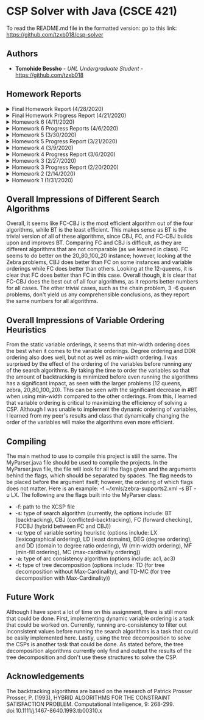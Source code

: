 # CSP Solver with Java (CSCE 421)

To read the README.md file in the formatted version: go to this link: https://github.com/tzxb018/csp-solver

## Authors

- **Tomohide Bessho** - _UNL Undergraduate Student_ - https://github.com/tzxb018

## Homework Reports

<details><summary>Final Homework Report (4/28/2020) </summary>

### Overview

For my final project, I chose to create a tree decomposition of the CSP and to determine whether it was necessary to run the max-cardinality algorithm before running the max-clique algorithm. From class, we learned that the trees decomposed from this process can be used to efficiently find the solutions to the CSP in a backtrack-free manner. To create these decompositions, I first need to manifest the CSP into a graph with vertices and edges. To do this, each variable is represented as a vertex in the graph and every binary constraint is represented as an edge. The unary constraints are excluded from this graph, as they would not create an edge in the graph. For every edge, the two vertices of the edge are the two variables in the corresponding scope of the constraint. 

Once this was accomplished, the next task was to implement the min-fill heuristic to triangulate the graph. Not only does the min-fill algorithm put the variables in the perfect elimination ordering (PEO), but it also adds in edges to the graph to make sure that the graph is triangulated in a manner that minimizes the number of edges filled in. 

With the graph triangulated, the next task was to implement the max-cardinality ordering. This algorithm also returns the variables in a PEO. The reason I implemented max-cardinality was to determine whether a triangulated graph already in PEO needed to be put through the max-cardinality algorithm to return a joining tree. 

With the two algorithms for getting a PEO established, the next task was to implement the max-clique algorithm. This algorithm takes the variable in the PEO and returns the clusters with the largest amount of variables in each cluster. 

Lastly, I then implemented the joining tree algorithm to get the desired tree decomposition structure of the CSP. The joining tree takes all the max-cliques from before, finds the most optimal tree structure so that all the clusters are connected. 

### Pseudocodes 

#### Minfill Algorithm
![minfill](minfill1.png)
![minfill](minfill2.png)

#### Max-Cardinality Algorithm *Dechter Fig. 4.5*
![maxcard](maxcard.png)

Figure 4.5, page 90, *Constraint Processing*, by Rina Dechter, 2003

#### Max-Clique Algorithm 

![maxclique](maxclique.png)

Figure 4.8, page 99, *Algorithmic Graph Theory and Perfect Graphs*, by Martin Charles Golumbic, Second edition, Annals of Discrete Mathematics 57, Elsevier, 2004.

#### Joint Tree Algorithm
![jointree](jointree.png)

Figure 9.4, page 252, *Constraint Processing*, by Rina Dechter, 2003

#### Component Classifier Algorithm
```
PROGRAM Component Classifier:
  Mark all variables as unvisited
  FOR every variable 'v':
    IF variable has not been visited yet:
      NEW component
      RUN DFS(v) starting at this variable
      ADD all variables visited during DFS to component
  
  DFS(v)
    Mark 'v' as visited
    Add 'v' to the new component
    For every neighbor 'n' of 'v':
      IF 'n' has not been visisted:
        DFS(n)
END.
```

Adapted from https://www.geeksforgeeks.org/connected-components-in-an-undirected-graph/


### Experimental Method

To determine whether max-cardinality was necessary, I ran two simulations, one where the ordering from min-fill is used in the max-clique, which is then used in the joining tree algorithm, and the second that takes the ordering from max-cardinality after running min-fill and using that ordering in max-clique to build the joining tree. These two methods were then tested on both the CSPs we have been using for class assignments and some benchmark problems from the 2008 CSP Competition (https://cse.unl.edu/~consystlab/resources/CPAI08benchmarkstats.html).

### Problems Encountered

Before starting this project, I had not properly assigned the neighbors of all the variables. Instead of adding the edge for each constraint linearly, I was going through each variable, checking which constraint's had the variable in the scope to determine the edges of the graph. This created a lot of value/reference errors and also didn't find all the edges. Whenever I needed to find a neighbor of a neighbor of a vertex, it would return empty. To fix this, I went through each constraint and added the two variables in the scope as neighbors of one another. A simple fix integral to the continuation of this project. 

When first implementing min-fill, when taking the vertex out of the graph, I was not properly taking out the edges incident to the removed vertex. With this, whenever the min-fill algorithm searched for the neighbors of the certain edge, if the edges incident to the vertex removed were not also taken out, it would detect the removed vertex as a neighbor, causing an error in the algorithm.

The last major error I encountered was not considering disconnected graphs. Both the algorithms and I assumed that the graph being passed in was connected; however, this will result in some wonky and inaccurate results when trying to build the tree. To fix this, I implemented a simple DFS algorithm that would 'visit' all the nodes in a component, and run the tree decomposition algorithms for each component. In the case where the graph was initially connected, this step doesn't affect the results. 

### Evaluation and Conclusion

The number of edges filled in by min-fill, the number of maximal cliques returned from the max-clique algorithm, the treewidth (size of the largest clique - 1), and the largest number of variables in the separators of the joining tree. The basic CSPs from our class assignments as well as some benchmark problems were tested and their data from this evaluation method was then put into an excel sheet (found in /csp-solver/Output Excel Files/Bessho-TreeDecomp-Results-Updated.xlsx). In addition, the number of variables, edges, and the density of the problem was reported as well.

When running the two different methods, the results of all 4 of these categories of data showed that there is *no difference* between running minfill and going directly to max-clique and running both min-fill and max-cardinality before going to max-clique. To see this, I created a column called Match? (Column P of Sheet 'Benchmark Problems') that returns true if the values in each column for running tree decomposition without max-cardinality match every value in the columns for running tree decomposition with max-cardinality. From all the problems I ran, this column has been calculated to be true, meaning their results are all the same regardless of running max-cardinality or not. 

The error column (column T) compares my results with those in the 2008 site's results. There are some cases where the separator or the treewidth is off by 1 or 2 (please look at notes below regarding these minimal errors). 

#### Important Notes Regarding Results

The results I obtained from the Benchmark had incorrectly calculated the treewidth. Instead of calculating the treewidth by finding the size of the largest clique and subtracting 1, they simply reported the treewidth to be the size of the largest clique. Also, some of the results from the 2008 site doesn't match the Stampede database (http://consystlab.unl.edu/benchmarks/); however, in the cases where my results do not match the 2008 site, my results match with the Stampede's database exactly. 

### Future Work 

Although this program sucessfully decomposes the CSP into a tree, it still doesn't acutally solve the CSP. Thus, using the tree decomposition to solve the CSPs is another task that could be done. As stated before, the tree decomposition algorithms currently only find and output the results of the tree decomposition and don't use these structures to solve the CSP. By solving a subproblem of the CSP in each cluster and taking advantage of the tree strucutre to prevent backtracking during search, the CSP could be solved much more efficiently than the previous search algorithms, such as BT, CBJ, FC, etc. 

</p>
</details>
<details><summary>Final Homework Progress Report (4/21/2020) </summary>

### Overview

For my final project, I chose to do the tree decomposition project. The goal of this project is to generate a tree decomposition and compute the treewidth of the given CSPs. In each CSP, a graph can be drawn with the given variables and constraints. Each variable is represented as a vertex in the graph and every binary constraint is represented as an edge. For every edge, the two endpoints are the two variables in the scope of the constraint. For this project, five main tasks need to be completed: 

- Implement the min-fill heuristic to triangulate a graph 
- Implement the Max Cardinality Ordering to get a PEO (or use the PEO provided by the min-fill heuristic)
- Implement the Max-Clique Algorithm for computing the maximal cliques
- Using the max-cliques, build the joining tree 
- Evaluation on binary CSPs, report: (1) number of minfills, (2) number of max cliques, (3) size of the largest clique, and (4) the largest number of variables in separators 

As of now, I have successfully implemented the min-fill heuristic and have also implemented the Max Cardinality Ordering. I have tested all the example CSPs and compared the orderings to those of the previous year's work, and my results have matched exactly to those of the previous year's work. My next goal is to work on implementing the Max-Clique Algorithm; however, I am having some trouble understanding the algorithm. I will work with Dr. Choueiry to understand how this works and how to correctly implement this. 

</details>
<details><summary>Homework 6 (4/11/2020) </summary>

### Overview

For this assignment, I implemented FC-CBJ by using the existing data structures and methods from FC and CBJ. I modified the FC_label and FC_unlabel functions to keep modularity. I also reused the same BCSSP framework I have been using them for the past assignments to implement FC-CBJ as well. I made sure to implement min-width ordering for bonus credit and compared the results from running FC and FC-CBJ for all the instances in the 17d problems. 

### New and Updated Directories

- /src/csp/Search/SetFunctions.java: I updated this script to have more set functions for the different data structures in FC and CBJ. Since FC used stacks and CBJ used Linked Lists, I had to incorporate those two different data structures to output the correct data set for the algorithm to use.
- /src/csp/Search/SearchTypes.java: I implemented static min-width ordering for ordering the variables before running the search algorithms.
- /src/csp/Search/SearchAlgorithms.java: I added FC-CBJ by modifying the existing code for FC to use the data structures and logic from CBJ if FC-CBJ is called.
- /src/csp/MyParser.java: I added three new ways to compile the code. This is strictly for debugging and outputting the results for the excel files. The code still compiles the same way as it has before.

### Impressions between FC and FC-CBJ (also found in the excel file)

For this analysis, I chose to use width ordering as my variable ordering, as it seemed to be the most efficient compared to the other static orderings. Looking at the data, it is clear that FC-CBJ is more efficient than FC. The #CC, #NV, #CPU time are all lower with FC-CBJ than FC alone. This makes sense, as FC-CBJ builds upon and improves FC by keeping track of the previous conflicts made. By using this data, FC-CBJ prevents from doing any extra backtracking FC does alone, making it more efficient. Thus, there are lower #BT with FC-CBJ compared to FC. 

</p>
</details>

<details><summary>Homework 6 Progress Reports (4/6/2020) </summary>

### Overview

This assignment has me implementing FC-CBJ by using the existing data structures and methods used in FC and CBJ. As of now, I have implemented the pseudocode from the paper and am now working on fixing out some bugs of it. I am currently having issues finding all the solutions and am having trouble finding the correct first solution for the more complex problems (zebra problem). I am also working on implementing the width ordering heuristic.

</p>
</details>
<details><summary>Homework 5 (3/30/2020)</summary>
<p>
  
### Overview

This assignment required me to create and use the data structures to implement forward checking (FC) to find the solutions to the given CSP problems given in an XCSP file. This assignment focused on implementing this different search algorithm into the already implemented BCSSP framework for search.

### Important Notes

I was unable to implement dynamic variable ordering in this assignment. Therefore, I do not have results for that part of the assignment. I also updated the way that the project is compiled. It will still compile the same way as it did previously; however, instead of having the flags be placed in any order, I made it so that it had to be in a certain order (explained in the compile section). This should not affect how the grade checker checks the assignment.

### Impressions

Comparing the results between FC, CBJ, and BT, it is clear that FC is more efficient than BT. However, since FC and CBJ are not comparable, it is hard to distinguish a concrete relationship between the two. From my results, however, I noticed that on average, it seemed that FC was more efficient than CBJ. The ability to filter out inconsistent values before actually assigning them might be quicker in some instances compared to CBJ.

### New and Updated Files/Directories

- I renamed the directory /src/csp/BacktrackSearch to /src/csp/Search because this directory does both backtrack search and forward search
- /src/csp/Search/SearchAlgorithms.java: I added FC into the already existing file. This file now holds the code for all three search types, FC, CBJ, and BT

### Data Structures

- reductions: A map that maps a variable to a stack of stack of integers. Each variable is assigned a stack of stacks that represents the reductions made during FC.
- future_fc: A map that maps a variable to a stack of integers. Each variable is assigned a stack that holds the levels at which the variable checks against another future variable.
- past_fc: Similar to future_fc, except it holds the level of the variables that have been checked in the past.
- assignments_for_fc: A map that holds the assignments of the variables (used in replace of the ArrayList to accommodate for the changing ordering of the variables)
- instantiated_variabes: A stack that holds all the variables that have been instantiated. A stack is used in case FC needs to backtrack. That way, FC can pop off of this stack.
- uninstanted_varaibles: An ArrayList that holds all the future variables.
- solutions: An ArrayList that holds all the solutions found (just for debugging purposes)

</p>
</details>
<details><summary>Homework 5 Progress Report (3/21/2020)</summary>
<p>

### Overview

Mostly, I have been working on the first part of the homework, the noncoding, problems (which I have submitted). I have also outlined the framework of forward checking; however, I have not fully implemented it yet. I have coded most of the functions relating to forward checking illustrated in the paper, I just haven't connected it to the rest of my code yet.

</p>
</details>
<details><summary>Homework 4 (3/9/2020)</summary>
<p>

### Overview

This assignment required me to create and use the data structures to implement a conflicted backtrack search (CBJ) to find the solutions to the given CSP problems given in an XCSP file. This assignment focused on implementing this different search algorithm into the already implemented BCSSP framework for search.

### Impressions

Looking at the results of CBJ compared to BT, it is quite evident that CBJ is much more efficient at finding solutions (or finding that no solution exists) to a CSP. The total number of cc, nv, bt, and CPU time are all less when running CBJ compared to BT for larger problems. Trivial problems, such as 3 queens, will not affect these results since there are minimal conflicts in the CSP. The biggest improvement I saw was when I ran the zebra problem. When running the basic BT, it took a significant amount of time to find all the possible solutions (just 1); however, with CBJ, since it keeps track of all the previous conflicts for each value in the domain of the variable, its ability to find all the solutions (just 1) was much quicker. The ability to keep track of which level each value in the domain of variable conflicts at with another variable when backchecking surprised me, as it was hard to comprehend how keeping track of the deepest level a value conflicted to could improve the performance of backtracking; however, after implementing CBJ, I feel like I have a better grasp on backtracking and how CBJ improves upon it.

### New and Updated Files/Directories

- /src/csp/BacktrackSearch/BacktrackSearch.java: this file has been updated to implement the CBJ algorithm by modifying the already implemented BCSSP framework previously implemented in Homework 3 to use CBJ_Label and CBJ_Unlabel when CBJ is called. It also integrates a new method of finding all solutions by letting the last variable "conflict" with all previous variables.
- /src/csp/BacktrackSearch/LinkedListSetFunctions.java: this file does all the set operations given two sets defined by a Linked List. This is used when finding the union between two sets.

### Data Structures

- conf_set: this data structure is an ArrayList of Linked Lists that holds integers. At each level i (in the ArrayList), the Linked List holds the levels that have been previously conflicted with level i. This structure is used to determine which level to jump to when using CBJ_UNLABEL.
  - The reason I moved away from the typical ArrayList of ArrayList data structures was that conf_set is a data structure that experiences frequent deletions. Although it is possible to do deletions with an ArrayList, I would have to use an iterator to iterate through the ArrayList when deleting items. To work around this, I used a Linked List, which is a data structure that handles deletions easier.

</p>
</details>

<details><summary>Homework 4 Progress Report (3/6/2020)</summary>
<p>
    
This assignment requires me to create and use the data structures to run conflicted backtrack search (CBJ) to find the solutions of the given CSPs. As of now, I am currently still working on implementing the label and unlabel functions for the CBJ. I have the framework of these functions completed; however, I am having trouble with debugging some issues with finding the correct solution. When comparing my results with the past, it seems that 3q, 4q, and 5q match everyone else's results; however, when I get past 6q, my results differ. I know that my function is wrong because when I run the zebra problem, I cannot find a solution. I believe I am struggling with changing the correct conf_sets, as the indices may be inconsistent in between label and unlabel.

</p>
</details>

<details><summary>Homework 3 (2/27/2020)</summary>
<p>

### Overview

This assignment required me to create and use these data structures to run a search to find the solutions to the given CSP problems. Although there are several types of search and hybrids of these searches, this assignment was focused on creating the basic search algorithm called backtracking.

### New and Updated Files/Directories

- /src/csp/BacktrackSearch/: a directory that holds all the .java files related to backtrack search
- /src/csp/BacktrackSearch/BacktrackSearch.java: the file that takes in the problem instance, sorts the variables into the variable-ordering heuristic, and initializes the backtrack search
- /src/csp/BacktrackSearch/BCSSP.java: this file is responsible for running the backtrack search algorithm. In this file, you will find the main algorithm and the functions BT*Label and BT_Unlabel
  */src/csp/MainStructures/: this directory holds all the .java files responsible for holding information/data structures about the CSP problem
  \_/src/csp/MainStructures/MyVariable.java: updated this data structure to be able to find the degree of the current variable with the given constraints (weeds out unary constraints and will normalize the constraints to count the degree correctly)
  \*/src/csp/MyParser.java: updated how the program can take in inputs in the command line (will be explained below)

### Data Structures

- Current_path: this data structure is an ArrayList that holds the MyVariable data structure. The current_path data structure will start with a null pointer at the index 0 (to indicate the top of the tree), and then the variables in sequential order after being sorted by the inputted variable-order heuristic.
- Assignments: this data structure is an Array that holds the current assignments of all the variables. If the variable has not been assigned yet, the assignment for that variable will be initialized as -1.
  </p>
  </details>

<details><summary>Homework 3 Progress Report (2/20/2020)</summary>
 
### Overview
I am currently trying to implement BT or basic backtracking. I have implemented the pseudocode given in the paper; however, I am finding trouble finding the first solution. The algorithm is not correctly backtracking when calling unlabel. I need to double-check how the levels i are being edited in unlabel.
</p>
</details>

<details><summary>Homework 2 (2/14/2020)</summary>
    
### Overview of Homework 2

This assignment was for me to use the data structures made in assignment 1 and implement AC-1 and AC-3 to reduce the domains of all the variables. I made two new classes, one called searchFunctions (I will change this name later) and ACAlgorithms. The search functions have the three main functions needed in the AC algorithms, check, supported, and revised. The check function takes in the argument of two vvps and returns whether the two vvps are supported or conflicted by the constraint shared between them. The supported function takes in a vvp and a variable to check each value of the second variable to see if that variable supports the current vvp. Lastly, the revised function takes in two variables and returns whether there is a domain change or not by running the supported functions for all the values in the first variable's domain.

The AC-1 and AC-3 algorithms use the revised function to determine if there has been a change made within their respective algorithms. The AC-1 uses a static queue that holds all the relations (in both directions) of all the constraints and the problem and runs revised for each relation to see if it can filter out any values in the domains of any of the variables. This will run until there are no more changes can be made in any of the domains of the variables. AC-3 improves upon this by using a dynamic queue that holds only the relations of the constraints that are affected by a domain change. The number of constraint checks, CPU time, fval, isize, fsize, and feffect are displayed after running each algorithm.

The program is run through the MyParser.java class, where it takes in two arguments marked by the flags -f and -a. -f distinguishes which file to run, and -a distinguished which algorithm to run ("ac1" for AC-1 and "ac3" for AC-3). The program then makes a myProblem instance, a data structure that holds all the constraints, variables, and whether it is an extension problem or not, and feeds the myProblem instance into the ACAlgorithms class to run the algorithm.

</p>
</details>

<details><summary>Homework 1 (1/31/2020)</summary>

### Overview of Homework 1

The purpose of this assignment is to parse a CSP XML file and parse it in a readable format. The parser will take in a CSP XML file (done in /src/csp/MyParser.java), parse the data, and format it in a readable way for the user to read. The MyParser.java is considered the driver class and should be run from this script.
The parser class reads in the problem name, all the variables, and the constraints from the XML file and then puts this information in a problem data structure (called /src/csp/MyProblem.java). The MyProblem data structure takes the constraints and variables and fills in the necessary information for the two data structures.
The MyVariable data structure (found in /src/csp/MyVariable.java) holds the name of the variable, the initial domain and current domain, the constraints that use that particular variable, and all of its neighbors. The toString() method was overridden to format the output for the webgrader.
The MyConstraint data structure (found in /src/csp/MyConstraint.java) is a parent class for two children data structures, MyExtensionConstraint and MyIntensionConstraint. As the name says, these hold the information for an extension constraint and an intension constraint, respectively. That way, we can distinguish the difference between the two easily with a type check in the future. It is beneficial to have two different data structures since they require different functionalities and hold different information. Their parent class, MyConstraint, holds the name of the Constraint and the scope of the constraint. The toString() methods for all three classes were also overridden for formatting reasons. A MyFunction data structure was also created (found in /src/csp/MyFunction.java) to hold information for the intension constraints.
The organization and usages of these different data structures should lead to easier access to information needed later when implementing constraint solving algorithms.

</p>
</details>

## Overall Impressions of Different Search Algorithms

Overall, it seems like FC-CBJ is the most efficient algorithm out of the four algorithms, while BT is the least efficient. This makes sense as BT is the trivial version of all of these algorithms, since CBJ, FC, and FC-CBJ builds upon and improves BT. Comparing FC and CBJ is difficult, as they are different algorithms that are not comparable (as we learned in class). FC seems to do better on the 20_80_100_20 instance; however, looking at the Zebra problems, CBJ does better than FC on some instances and variable orderings while FC does better than others. Looking at the 12-queens, it is clear that FC does better than FC in this case. Overall though, it is clear that FC-CBJ does the best out of all four algorithms, as it reports better numbers for all cases. The other trivial cases, such as the chain problem, 3 -6 queen problems, don't yield us any comprehensible conclusions, as they report the same numbers for all algorithms. 

## Overall Impressions of Variable Ordering Heuristics

From the static variable orderings, it seems that min-width ordering does the best when it comes to the variable orderings. Degree ordering and DDR ordering also does well, but not as well as min-width ordering. I was surprised by the effect of the ordering of the variables before running any of the search algorithms. By taking the time to order the variables so that the amount of backtracking is minimized before even running the algorithms has a significant impact, as seen with the larger problems (12 queens, zebra, 20_80_100_20). This can be seen with the significant decrease in #BT when using min-width compared to the other orderings. From this, I learned that variable ordering is critical to maximizing the efficiency of solving a CSP. Although I was unable to implement the dynamic ordering of variables, I learned from my peer's results and class that dynamically changing the order of the variables will make the algorithms even more efficient. 

## Compiling

The main method to use to compile this project is still the same. The MyParser.java file should be used to compile the projects. In the MyParser.java file, the file will look for all the flags given and the arguments behind the flags, which should be separated by spaces. The flag needs to be placed before the argument itself; however, the ordering of which flags does not matter. Here is an example: -f ~/xmls/zebra-supports2.xml -s BT -u LX. The following are the flags built into the MyParser class:

- -f: path to the XCSP file
- -s: type of search algorithm (currently, the options include: BT (backtracking), CBJ (conflicted-backtracking), FC (forward checking), FCCBJ (hybrid between FC and CBJ))
- -u: type of variable sorting heuristic (options include: LX (lexicographical ordering), LD (least domains), DEG (degree ordering), and DD (domain to degree ratio ordering), W (min-width ordering), MF (min-fill ordering), MC (max-cardinality ordering))
- -a: type of arc consistency algorithm (options include: ac1, ac3)
- -t: type of tree decomposition (options include: TD (for tree decomposition without Max-Cardinality), and TD-MC (for tree decomposition with Max-Cardinality)) 

## Future Work

Although I have spent a lot of time on this assignment, there is still more that could be done. First, implementing dynamic variable ordering is a task that could be worked on. Currently, running arc-consistency to filter out inconsistent values before running the search algorithms is a task that could be easily implemented here. Lastly, using the tree decomposition to solve the CSPs is another task that could be done. As stated before, the tree decomposition algorithms currently only find and output the results of the tree decomposition and don't use these structures to solve the CSP. 

## Acknowledgements

The backtracking algorithms are based on the research of Patrick Prosser  
Prosser, P. (1993), HYBRID ALGORITHMS FOR THE CONSTRAINT SATISFACTION PROBLEM. Computational Intelligence, 9: 268-299. doi:10.1111/j.1467-8640.1993.tb00310.x
